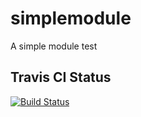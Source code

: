 simplemodule
============

A simple module test

Travis CI Status
----------------
[![Build Status](https://travis-ci.org/kirkkohler/simplemodule.svg?branch=master)](https://travis-ci.org/kirkkohler/simplemodule)
